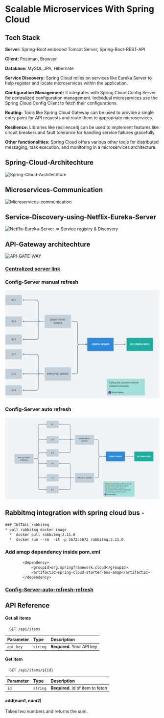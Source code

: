 
# Scalable Microservices With Spring Cloud




## Tech Stack


**Server:** Spring-Boot embeded Tomcat Server, Spring-Boot-REST-API

**Client:** Postman, Browser

**Database:** MySQL,JPA, Hibernate

**Service Discovery:** Spring Cloud relies on services like Eureka Server to help register and locate microservices within the application.

**Configuration Management:** It integrates with Spring Cloud Config Server for centralized configuration management. Individual microservices use the Spring Cloud Config Client to fetch their configurations.

**Routing:** Tools like Spring Cloud Gateway can be used to provide a single entry point for API requests and route them to appropriate microservices.

**Resilience:** Libraries like resilience4j can be used to implement features like circuit breakers and fault tolerance for handling service failures gracefully.

**Other functionalities:** Spring Cloud offers various other tools for distributed messaging, task execution, and monitoring in a microservices architecture.



## Spring-Cloud-Architechture

![Spring-Cloud-Architechture](https://github.com/iamsurajitmishra/Spring-Cloud-microservices/blob/master/design-screen-shot/spring-cloud-architechture.png)


## Microservices-Communication

![Microservices-communication](https://github.com/iamsurajitmishra/Spring-Cloud-microservices/blob/master/design-screen-shot/spring-cloud-microservice-communication.png)


## Service-Discovery-using-Netflix-Eureka-Server

![Netflix-Eureka-Server => Service registry & Discovery](https://github.com/iamsurajitmishra/Spring-Cloud-microservices/blob/master/design-screen-shot/spring-cloud-Netflix-Eureka-Server.png)


## API-Gateway architechture

![API-GATE-WAY](https://github.com/iamsurajitmishra/Spring-Cloud-microservices/blob/master/design-screen-shot/API-Gate-Way.png)

### [Centralized server link](https://github.com/iamsurajitmishra/config-server-repo/tree/main) 

### Config-Server manual refresh

![Config-Server-manual-refresh](https://github.com/iamsurajitmishra/Scalable-Microservices-Spring-Cloud/blob/master/design-screen-shot/config-server-refresh-manually.png) 

### Config-Server auto refresh

![Config-Server-auto-refresh](https://github.com/iamsurajitmishra/Scalable-Microservices-Spring-Cloud/blob/master/design-screen-shot/config-server-message-brokerpng.png) 


## Rabbitmq integration with spring cloud bus - 
```
### INSTALL rabbitmq
* pull rabbitmq docker image
  *  docker pull rabbitmq:3.11.0
  *  docker run --rm  -it -p 5672:5672 rabbitmq:3.11.0
```
 
### Add amqp dependency inside pom.xml
```
		<dependency>
			<groupId>org.springframework.cloud</groupId>
			<artifactId>spring-cloud-starter-bus-amqp</artifactId>
		</dependency>
```



### [Config-Server-auto-refresh-refresh](https://github.com/iamsurajitmishra/Scalable-Microservices-Spring-Cloud/blob/master/design-screen-shot/config-server-refresh-manually.png) 


## API Reference

#### Get all items

```http
  GET /api/items
```

| Parameter | Type     | Description                |
| :-------- | :------- | :------------------------- |
| `api_key` | `string` | **Required**. Your API key |

#### Get item

```http
  GET /api/items/${id}
```

| Parameter | Type     | Description                       |
| :-------- | :------- | :-------------------------------- |
| `id`      | `string` | **Required**. Id of item to fetch |

#### add(num1, num2)

Takes two numbers and returns the sum.

